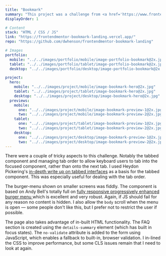 ```yaml
---
title: "Bookmark"
summary: "This project was a challenge from <a href='https://www.frontendmentor.io'>Frontend Mentor</a>. The specifications required me to build a fully responsive landing page to the designs provided. I used semantic HTML, modern SCSS complied to CSS (based on CUBE CSS),  with JavaScript for form validation and the tabbed component."
displayOrder: 1

# Content
stack: "HTML / CSS / JS"
link: "https://frontendmentor-bookmark-landing.vercel.app/"
repo: "https://github.com/dwhenson/frontendmentor-bookmark-landing"

# Images
portfolio:
  mobile: "../../images/portfolio/mobile/image-portfolio-bookmark@2x.jpg"
  tablet: "../../images/portfolio/tablet/image-portfolio-bookmark@2x.jpg"
  desktop: "../../images/portfolio/desktop/image-portfolio-bookmark@2x.jpg"

project:
  hero:
    mobile: "../../images/project/mobile/image-bookmark-hero@2x.jpg"
    tablet: "../../images/project/tablet/image-bookmark-hero@2x.jpg"
    desktop: "../../images/project/desktop/image-bookmark-hero@2x.jpg"
  previews:
    mobile:
      one: "../../images/project/mobile/image-bookmark-preview-1@2x.jpg"
      two: "../../images/project/mobile/image-bookmark-preview-2@2x.jpg"
    tablet:
      one: "../../images/project/tablet/image-bookmark-preview-1@2x.jpg"
      two: "../../images/project/tablet/image-bookmark-preview-2@2x.jpg"
    desktop:
      one: "../../images/project/desktop/image-bookmark-preview-1@2x.jpg"
      two: "../../images/project/desktop/image-bookmark-preview-2@2x.jpg"
---
```


There were a couple of tricky aspects to this challenge. Notably the tabbed component and managing tab order to allow keyboard users to tab into the focused component, rather than onto the next tab. I used Heydon Pickering's [in-depth write up on tabbed interfaces](https://inclusive-components.design/tabbed-interfaces/) as a basis for the tabbed component. This was especially useful for dealing with the tab order.

The burger-menu shown on smaller screens was fiddly. The component is based on Andy Bell's totally full on [fully responsive progressively enhanced burger menu ](https://piccalil.li/tutorial/build-a-fully-responsive-progressively-enhanced-burger-menu/) which is excellent and very robust. Again, if JS should fail for any reason no content is hidden. I also allow the `body` scroll when the menu is open — some people don't like this, but I prefer not to restrict the user if possible.

The page also takes advantage of in-built HTML functionality. The FAQ section is created using the `details-summary` element (which has built in focus states). The `no-validate` attribute is added to the form using JavaScript, which enables a fallback to built-in, browser validation. I in-lined the CSS to improve performance, but some CLS issues remain that I need to look at again.
